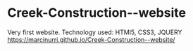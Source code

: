 # Creek-Construction--website
Very first website. Technology used: HTMl5, CSS3, JQUERY
https://marcinurri.github.io/Creek-Construction--website/
